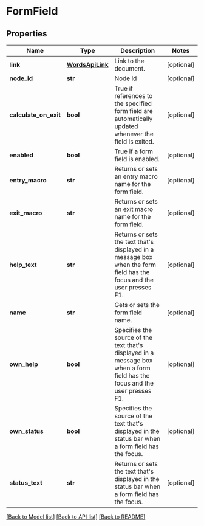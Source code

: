 # FormField

## Properties
Name | Type | Description | Notes
------------ | ------------- | ------------- | -------------
**link** | [**WordsApiLink**](WordsApiLink.md) | Link to the document. | [optional] 
**node_id** | **str** | Node id | [optional] 
**calculate_on_exit** | **bool** | True if references to the specified form field are automatically updated whenever the field is exited. | [optional] 
**enabled** | **bool** | True if a form field is enabled. | [optional] 
**entry_macro** | **str** | Returns or sets an entry macro name for the form field. | [optional] 
**exit_macro** | **str** | Returns or sets an exit macro name for the form field. | [optional] 
**help_text** | **str** | Returns or sets the text that&#39;s displayed in a message box when the form field has the focus and the user presses F1. | [optional] 
**name** | **str** | Gets or sets the form field name. | [optional] 
**own_help** | **bool** | Specifies the source of the text that&#39;s displayed in a message box when a form field has the focus and the user presses F1. | [optional] 
**own_status** | **bool** | Specifies the source of the text that&#39;s displayed in the status bar when a form field has the focus. | [optional] 
**status_text** | **str** | Returns or sets the text that&#39;s displayed in the status bar when a form field has the focus. | [optional] 

[[Back to Model list]](../README.md#documentation-for-models) [[Back to API list]](../README.md#documentation-for-api-endpoints) [[Back to README]](../README.md)


